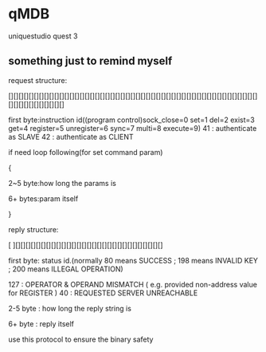 # qMDB
uniquestudio quest 3

## something just to remind myself

request structure:

[][][][][][][][][][][][][][][][][][][][][][][][][][][][][][][][][][][][][][][][][][][][][][][][][][][][][][][][][][][][]

first byte:instruction id((program control)sock_close=0 set=1 del=2 exist=3 get=4 register=5 unregister=6 sync=7 multi=8 execute=9)
 41 : authenticate as SLAVE
 42 : authenticate as CLIENT

if need loop following(for set command param)

{

2~5 byte:how long the params is

6+ bytes:param itself

}

reply structure:

[ ][][][][][][][][][][][][][][][][][][][][][][][][][][][][][]

first byte: status id.(normally 80 means SUCCESS ; 198 means INVALID KEY ; 200 means ILLEGAL OPERATION)

127 : OPERATOR & OPERAND MISMATCH ( e.g. provided non-address value for REGISTER )
 40 : REQUESTED SERVER UNREACHABLE 

2-5 byte : how long the reply string is

6+ byte : reply itself

use this protocol to ensure the binary safety
